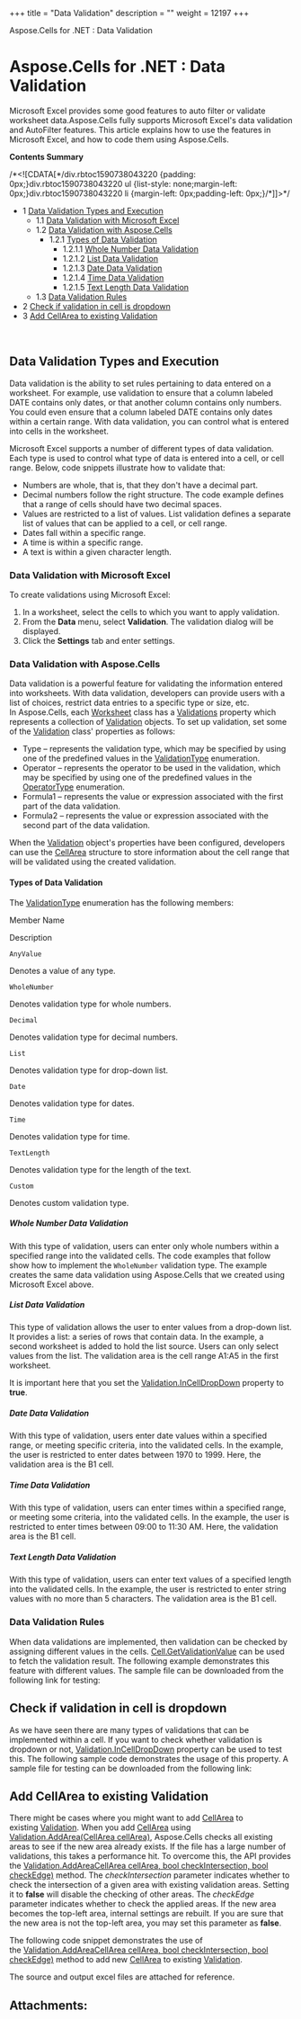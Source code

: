 +++
title = "Data Validation" 
description = "" 
weight = 12197 
+++

Aspose.Cells for .NET : Data Validation  

# Aspose.Cells for .NET : Data Validation


Microsoft Excel provides some good features to auto filter or validate worksheet data.Aspose.Cells fully supports Microsoft Excel's data validation and AutoFilter features. This article explains how to use the features in Microsoft Excel, and how to code them using Aspose.Cells.

**Contents Summary**

/\*<!\[CDATA\[\*/div.rbtoc1590738043220 {padding: 0px;}div.rbtoc1590738043220 ul {list-style: none;margin-left: 0px;}div.rbtoc1590738043220 li {margin-left: 0px;padding-left: 0px;}/\*\]\]>\*/

*   1 [Data Validation Types and Execution](#DataValidation-DataValidationTypesandExecution)
    *   1.1 [Data Validation with Microsoft Excel](#DataValidation-DataValidationwithMicrosoftExcel)
    *   1.2 [Data Validation with Aspose.Cells](#DataValidation-DataValidationwithAspose.Cells)
        *   1.2.1 [Types of Data Validation](#DataValidation-TypesofDataValidation)
            *   1.2.1.1 [Whole Number Data Validation](#DataValidation-WholeNumberDataValidation)
            *   1.2.1.2 [List Data Validation](#DataValidation-ListDataValidation)
            *   1.2.1.3 [Date Data Validation](#DataValidation-DateDataValidation)
            *   1.2.1.4 [Time Data Validation](#DataValidation-TimeDataValidation)
            *   1.2.1.5 [Text Length Data Validation](#DataValidation-TextLengthDataValidation)
    *   1.3 [Data Validation Rules](#DataValidation-DataValidationRules)
*   2 [Check if validation in cell is dropdown](#DataValidation-Checkifvalidationincellisdropdown)
*   3 [Add CellArea to existing Validation](#DataValidation-AddCellAreatoexistingValidation)

 

## Data Validation Types and Execution

Data validation is the ability to set rules pertaining to data entered on a worksheet. For example, use validation to ensure that a column labeled DATE contains only dates, or that another column contains only numbers. You could even ensure that a column labeled DATE contains only dates within a certain range. With data validation, you can control what is entered into cells in the worksheet.

Microsoft Excel supports a number of different types of data validation. Each type is used to control what type of data is entered into a cell, or cell range. Below, code snippets illustrate how to validate that:

*   Numbers are whole, that is, that they don't have a decimal part.
*   Decimal numbers follow the right structure. The code example defines that a range of cells should have two decimal spaces.
*   Values are restricted to a list of values. List validation defines a separate list of values that can be applied to a cell, or cell range.
*   Dates fall within a specific range.
*   A time is within a specific range.
*   A text is within a given character length.

### Data Validation with Microsoft Excel

To create validations using Microsoft Excel:

1.  In a worksheet, select the cells to which you want to apply validation.
2.  From the **Data** menu, select **Validation**. The validation dialog will be displayed.
3.  Click the **Settings** tab and enter settings.

### Data Validation with Aspose.Cells

Data validation is a powerful feature for validating the information entered into worksheets. With data validation, developers can provide users with a list of choices, restrict data entries to a specific type or size, etc.  
In Aspose.Cells, each [Worksheet](https://apireference.aspose.com/net/cells/aspose.cells/worksheet) class has a [Validations](https://apireference.aspose.com/net/cells/aspose.cells/worksheet/properties/validations) property which represents a collection of [Validation](https://apireference.aspose.com/net/cells/aspose.cells/validation) objects. To set up validation, set some of the [Validation](https://apireference.aspose.com/net/cells/aspose.cells/validation) class' properties as follows:

*   Type – represents the validation type, which may be specified by using one of the predefined values in the [ValidationType](https://apireference.aspose.com/net/cells/aspose.cells/validationtype) enumeration.
*   Operator – represents the operator to be used in the validation, which may be specified by using one of the predefined values in the [OperatorType](https://apireference.aspose.com/net/cells/aspose.cells/operatortype) enumeration.
*   Formula1 – represents the value or expression associated with the first part of the data validation.
*   Formula2 – represents the value or expression associated with the second part of the data validation.

When the [Validation](https://apireference.aspose.com/net/cells/aspose.cells/validation) object's properties have been configured, developers can use the [CellArea](https://apireference.aspose.com/net/cells/aspose.cells/cellarea) structure to store information about the cell range that will be validated using the created validation.

#### Types of Data Validation

The [ValidationType](https://apireference.aspose.com/net/cells/aspose.cells/validationtype) enumeration has the following members:

Member Name

Description

`AnyValue`

Denotes a value of any type.

`WholeNumber`

Denotes validation type for whole numbers.

`Decimal`

Denotes validation type for decimal numbers.

`List`

Denotes validation type for drop-down list.

`Date`

Denotes validation type for dates.

`Time`

Denotes validation type for time.

`TextLength`

Denotes validation type for the length of the text.

`Custom`

Denotes custom validation type.

##### Whole Number Data Validation

With this type of validation, users can enter only whole numbers within a specified range into the validated cells. The code examples that follow show how to implement the `WholeNumber` validation type. The example creates the same data validation using Aspose.Cells that we created using Microsoft Excel above.

##### List Data Validation

This type of validation allows the user to enter values from a drop-down list. It provides a list: a series of rows that contain data. In the example, a second worksheet is added to hold the list source. Users can only select values from the list. The validation area is the cell range A1:A5 in the first worksheet.

It is important here that you set the [Validation.InCellDropDown](https://apireference.aspose.com/net/cells/aspose.cells/validation/properties/incelldropdown) property to **true**.

##### Date Data Validation

With this type of validation, users enter date values within a specified range, or meeting specific criteria, into the validated cells. In the example, the user is restricted to enter dates between 1970 to 1999. Here, the validation area is the B1 cell.

##### Time Data Validation

With this type of validation, users can enter times within a specified range, or meeting some criteria, into the validated cells. In the example, the user is restricted to enter times between 09:00 to 11:30 AM. Here, the validation area is the B1 cell.

##### Text Length Data Validation

With this type of validation, users can enter text values of a specified length into the validated cells. In the example, the user is restricted to enter string values with no more than 5 characters. The validation area is the B1 cell.

### Data Validation Rules

When data validations are implemented, then validation can be checked by assigning different values in the cells. [Cell.GetValidationValue](https://apireference.aspose.com/net/cells/aspose.cells/cell/methods/getvalidationvalue) can be used to fetch the validation result. The following example demonstrates this feature with different values. The sample file can be downloaded from the following link for testing:


## Check if validation in cell is dropdown

As we have seen there are many types of validations that can be implemented within a cell. If you want to check whether validation is dropdown or not, [Validation.InCellDropDown](https://apireference.aspose.com/net/cells/aspose.cells/validation/properties/incelldropdown) property can be used to test this. The following sample code demonstrates the usage of this property. A sample file for testing can be downloaded from the following link:


## Add CellArea to existing Validation

There might be cases where you might want to add [CellArea](https://apireference.aspose.com/net/cells/aspose.cells/cellarea) to existing [Validation](https://apireference.aspose.com/net/cells/aspose.cells/validation). When you add [CellArea](https://apireference.aspose.com/net/cells/aspose.cells/cellarea) using [Validation.AddArea(CellArea cellArea)](https://apireference.aspose.com/net/cells/aspose.cells/validation/methods/addarea), Aspose.Cells checks all existing areas to see if the new area already exists. If the file has a large number of validations, this takes a performance hit. To overcome this, the API provides the [Validation.AddAreaCellArea cellArea, bool checkIntersection, bool checkEdge)](https://apireference.aspose.com/net/cells/aspose.cells.validation/addarea/methods/1) method. The *checkIntersection* parameter indicates whether to check the intersection of a given area with existing validation areas. Setting it to **false** will disable the checking of other areas. The *checkEdge* parameter indicates whether to check the applied areas. If the new area becomes the top-left area, internal settings are rebuilt. If you are sure that the new area is not the top-left area, you may set this parameter as **false**.

The following code snippet demonstrates the use of the [Validation.AddAreaCellArea cellArea, bool checkIntersection, bool checkEdge)](https://apireference.aspose.com/net/cells/aspose.cells.validation/addarea/methods/1) method to add new [CellArea](https://apireference.aspose.com/net/cells/aspose.cells/cellarea) to existing [Validation](https://apireference.aspose.com/net/cells/aspose.cells/validation).

The source and output excel files are attached for reference.



## Attachments:


